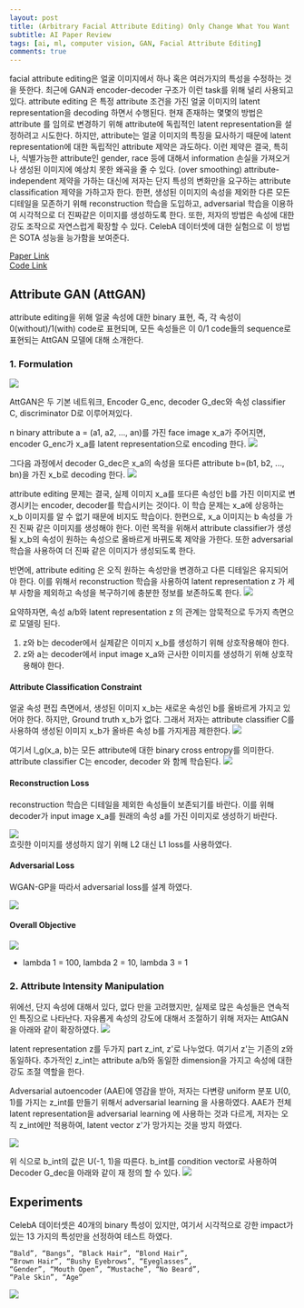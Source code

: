 ```yaml
---
layout: post   
title: (Arbitrary Facial Attribute Editing) Only Change What You Want  
subtitle: AI Paper Review       
tags: [ai, ml, computer vision, GAN, Facial Attribute Editing]  
comments: true  
---  
```


facial attribute editing은 얼굴 이미지에서 하나 혹은 여러가지의 특성을 수정하는 것을 뜻한다.
최근에 GAN과 encoder-decoder 구조가 이런 task를 위해 널리 사용되고 있다.
attribute editing 은 특정 attribute 조건을 가진 얼굴 이미지의 latent representation을 decoding 하면서 수행된다.
현재 존재하는 몇몇의 방법은 attribute 를 임의로 변경하기 위해 attribute에 독립적인 latent representation을 설정하려고 시도한다.
하지만, attribute는 얼굴 이미지의 특징을 묘사하기 때문에 latent representation에 대한 독립적인 attribute 제약은 과도하다. 
이런 제약은 결국, 특히나, 식별가능한 attribute인 gender, race 등에 대해서 information 손실을 가져오거나 생성된 이미지에 예상치 못한 왜곡을 줄 수 있다. (over smoothing) 
attribute-independent 제약을 가하는 대신에 저자는 단지 특성의 변화만을 요구하는 attribute classification 제약을 가하고자 한다.
한편, 생성된 이미지의 속성을 제외한 다른 모든 디테일을 모존하기 위해 reconstruction 학습을 도입하고, adversarial 학습을 이용하여 시각적으로 더 진짜같은 이미지를 생성하도록 한다.
또한, 저자의 방법은 속성에 대한 강도 조작으로 자연스럽게 확장할 수 있다. 
CelebA 데이터셋에 대한 실험으로 이 방법은 SOTA 성능을 능가함을 보여준다. 


[Paper Link](https://arxiv.org/pdf/1711.10678v1.pdf)  
[Code Link](https://github.com/LynnHo/AttGAN-Tensorflow)  

## Attribute GAN (AttGAN)

attribute editing을 위해 얼굴 속성에 대한 binary 표현, 즉, 각 속성이 0(without)/1(with) code로 표현되며, 모든 속성들은 이 0/1 code들의 sequence로 표현되는 AttGAN 모델에 대해 소개한다.

### 1. Formulation
![](./../assets/resource/ai_paper/paper25/1.png)  

AttGAN은 두 기본 네트워크, Encoder G_enc, decoder G_dec와 속성 classifier C, discriminator D로 이루어져있다.

n binary attribute a = (a1, a2, ..., an)를 가진 face image x_a가 주어지면, encoder G_enc가 x_a를 latent representation으로 encoding 한다.
![](./../assets/resource/ai_paper/paper25/2.png)  

그다음 과정에서 decoder G_dec은 x_a의 속성을 또다른 attribute b=(b1, b2, ..., bn)을 가진 x_b로 decoding 한다. 
![](./../assets/resource/ai_paper/paper25/3.png)  

attribute editing 문제는 결국, 실제 이미지 x_a를 또다른 속성인 b를 가진 이미지로 변경시키는 encoder, decoder를 학습시키는 것이다.
이 학습 문제는 x_a에 상응하는 x_b 이미지를 알 수 없기 때문에 비지도 학습이다. 
한편으로, x_a 이미지는 b 속성을 가진 진짜 같은 이미지를 생성해야 한다. 이런 목적을 위해서 attribute classifier가 생성될 x_b의 속성이 원하는 속성으로 올바르게 바뀌도록 제약을 가한다.
또한 adversarial 학습을 사용하여 더 진짜 같은 이미지가 생성되도록 한다.

반면에, attribute editing 은 오직 원하는 속성만을 변경하고 다른 디테일은 유지되어야 한다.
이를 위해서 reconstruction 학습을 사용하여 latent representation z 가 세부 사항을 제외하고 속성을 복구하기에 충분한 정보를 보존하도록 한다.
![](./../assets/resource/ai_paper/paper25/4.png)  

요약하자면, 속성 a/b와 latent representation z 의 관계는 암묵적으로 두가지 측면으로 모델링 된다. 
1. z와 b는 decoder에서 실제같은 이미지 x_b를 생성하기 위해 상호작용해야 한다.
2. z와 a는 decoder에서 input image x_a와 근사한 이미지를 생성하기 위해 상호작용해야 한다.

#### Attribute Classification Constraint
얼굴 속성 편집 측면에서, 생성된 이미지 x_b는 새로운 속성인 b를 올바르게 가지고 있어야 한다.
하지만, Ground truth x_b가 없다. 그래서 저자는 attribute classifier C를 사용하여 생성된 이미지 x_b가 올바른 속성 b를 가지게끔 제한한다.
![](./../assets/resource/ai_paper/paper25/5.png)  

여기서 l_g(x_a, b)는 모든 attribute에 대한 binary cross entropy를 의미한다.
attribute classifier C는 encoder, decoder 와 함께 학습된다.
![](./../assets/resource/ai_paper/paper25/6.png)  

#### Reconstruction Loss
reconstruction 학습은 디테일을 제외한 속성들이 보존되기를 바란다.
이를 위해 decoder가 input image x_a를 원래의 속성 a를 가진 이미지로 생성하기 바란다. 

![](./../assets/resource/ai_paper/paper25/7.png)  
흐릿한 이미지를 생성하지 않기 위해 L2 대신 L1 loss를 사용하였다. 

#### Adversarial Loss
WGAN-GP을 따라서 adversarial loss를 설계 하였다.

![](./../assets/resource/ai_paper/paper25/8.png) 

#### Overall Objective
![](./../assets/resource/ai_paper/paper25/9.png)   
* lambda 1 = 100, lambda 2 = 10, lambda 3 = 1

### 2. Attribute Intensity Manipulation
위에선, 단지 속성에 대해서 있다, 없다 만을 고려했지만, 실제로 많은 속성들은 연속적인 특징으로 나타난다.
자유롭게 속성의 강도에 대해서 조절하기 위해 저자는 AttGAN을 아래와 같이 확장하였다. 
![](./../assets/resource/ai_paper/paper25/10.png) 

latent representation z를 두가지 part z_int, z'로 나누었다.
여기서 z'는 기존의 z와 동일하다. 추가적인 z_int는 attribute a/b와 동일한 dimension을 가지고 속성에 대한 강도 조절 역할을 한다.

Adversarial autoencoder (AAE)에 영감을 받아, 저자는 다변량 uniform 분포 U(0, 1)를 가지는 z_int를 만들기 위해서 adversarial learning 을 사용하였다. 
AAE가 전체 latent representation을  adversarial learning 에 사용하는 것과 다르게, 저자는 오직 z_int에만 적용하여, latent vector z'가 망가지는 것을 방지 하였다. 

![](./../assets/resource/ai_paper/paper25/11.png) 

위 식으로 b_int의 값은 U(-1, 1)을 따른다. b_int를 condition vector로 사용하여 Decoder G_dec을 아래와 같이 재 정의 할 수 있다.
![](./../assets/resource/ai_paper/paper25/12.png) 

## Experiments
CelebA 데이터셋은 40개의 binary 특성이 있지만, 여기서 시각적으로 강한 impact가 있는 13 가지의 특성만을 선정하여 테스트 하였다.
```text
“Bald”, “Bangs”, “Black Hair”, “Blond Hair”,
“Brown Hair”, “Bushy Eyebrows”, “Eyeglasses”,
“Gender”, “Mouth Open”, “Mustache”, “No Beard”,
“Pale Skin”, “Age”
```

![](./../assets/resource/ai_paper/paper25/13.png) 
